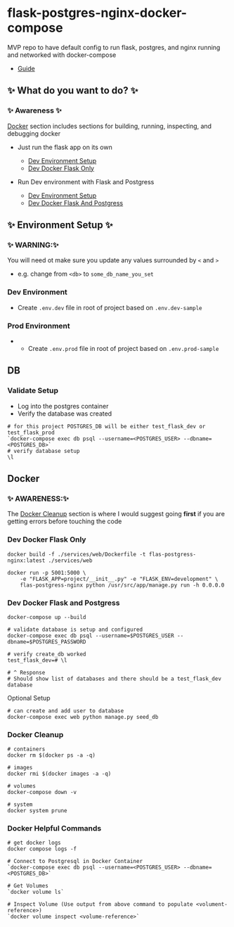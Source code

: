 # flask-postgres-nginx-docker-compose
MVP repo to have default config to run flask, postgres, and nginx running and networked with docker-compose
- [Guide](https://testdriven.io/blog/dockerizing-flask-with-postgres-gunicorn-and-nginx/)


## ✨ What do you want to do? ✨
### ✨ Awareness ✨
[Docker](#docker) section includes sections for building, running, inspecting, and debugging docker
- Just run the flask app on its own
    - [Dev Environment Setup](#dev-environment)
    - [Dev Docker Flask Only](#dev-docker-flask-only)

- Run Dev environment with Flask and Postgress
    - [Dev Environment Setup](#dev-environment)
    - [Dev Docker Flask And Postgress](#dev-docker-flask-and-postgress)


## ✨ Environment Setup ✨
### ✨ WARNING:✨  
You will need ot make sure you update any values surrounded by `<` and `>`
- e.g. change from `<db>` to `some_db_name_you_set`

### Dev Environment
- Create `.env.dev` file in root of project based on `.env.dev-sample`

### Prod Environment
- - Create `.env.prod` file in root of project based on `.env.prod-sample`


## DB
### Validate Setup
- Log into the postgres container
- Verify the database was created
```shell
# for this project POSTGRES_DB will be either test_flask_dev or test_flask_prod
`docker-compose exec db psql --username=<POSTGRES_USER> --dbname=<POSTGRES_DB>`
# verify database setup
\l
```


## Docker
### ✨ AWARENESS:✨  
The [Docker Cleanup](#docker-cleanup) section is where I would suggest going **first** if you are getting errors before touching the code

### Dev Docker Flask Only
```shell
docker build -f ./services/web/Dockerfile -t flas-postgress-nginx:latest ./services/web

docker run -p 5001:5000 \
    -e "FLASK_APP=project/__init__.py" -e "FLASK_ENV=development" \
    flas-postgress-nginx python /usr/src/app/manage.py run -h 0.0.0.0
```
### Dev Docker Flask and Postgress
```shell
docker-compose up --build

# validate database is setup and configured
docker-compose exec db psql --username=$POSTGRES_USER --dbname=$POSTGRES_PASSWORD

# verify create_db worked
test_flask_dev=# \l

# ^ Response
# Should show list of databases and there should be a test_flask_dev database
```

Optional Setup
```shell
# can create and add user to database
docker-compose exec web python manage.py seed_db
```

### Docker Cleanup
```shell
# containers
docker rm $(docker ps -a -q)

# images
docker rmi $(docker images -a -q)

# volumes
docker-compose down -v

# system 
docker system prune
```

### Docker Helpful Commands
```shell 
# get docker logs
docker compose logs -f 

# Connect to Postgresql in Docker Container
`docker-compose exec db psql --username=<POSTGRES_USER> --dbname=<POSTGRES_DB>`

# Get Volumes
`docker volume ls`

# Inspect Volume (Use output from above command to populate <volument-reference>)
`docker volume inspect <volume-reference>`
```


